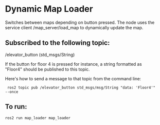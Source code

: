 # Dynamic Map Loader
Switches between maps depending on button pressed. 
The node uses the service client /map_server/load_map to dynamically update the map. 


## Subscribed to the following topic:
/elevator_button (std_msgs/String)

If the button for floor 4 is pressed for instance, a string formatted as "Floor4" should be published to this topic. 

Here's how to send a message to that topic from the command line: 

 ```  ros2 topic pub /elevator_button std_msgs/msg/String "data: 'Floor4'" --once ```
 
## To run:
```ros2 run map_loader map_loader```
